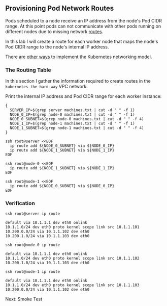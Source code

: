 ## Provisioning Pod Network Routes

Pods scheduled to a node receive an IP address from the node's Pod CIDR range. At this point pods can not communicate with other pods running on different nodes due to missing network [routes](https://cloud.google.com/compute/docs/vpc/routes).

In this lab I will create a route for each worker node that maps the node's Pod CIDR range to the node's internal IP address.

There are [other ways](https://kubernetes.io/docs/concepts/cluster-administration/networking/#how-to-achieve-this) to implement the Kubernetes networking model.

### The Routing Table

In this section I gather the information required to create routes in the `kubernetes-the-hard-way` VPC network.

Print the internal IP address and Pod CIDR range for each worker instance:

```
{
  SERVER_IP=$(grep server machines.txt | cut -d " " -f 1)
  NODE_0_IP=$(grep node-0 machines.txt | cut -d " " -f 1)
  NODE_0_SUBNET=$(grep node-0 machines.txt | cut -d " " -f 4)
  NODE_1_IP=$(grep node-1 machines.txt | cut -d " " -f 1)
  NODE_1_SUBNET=$(grep node-1 machines.txt | cut -d " " -f 4)
}
```

```
ssh root@server <<EOF
  ip route add ${NODE_0_SUBNET} via ${NODE_0_IP}
  ip route add ${NODE_1_SUBNET} via ${NODE_1_IP}
EOF
```

```
ssh root@node-0 <<EOF
  ip route add ${NODE_1_SUBNET} via ${NODE_1_IP}
EOF
```

```
ssh root@node-1 <<EOF
  ip route add ${NODE_0_SUBNET} via ${NODE_0_IP}
EOF
```

### Verification

```
ssh root@server ip route
```

```
default via 10.1.1.1 dev eth0 onlink
10.1.1.0/24 dev eth0 proto kernel scope link src 10.1.1.101
10.200.0.0/24 via 10.1.1.102 dev eth0
10.200.1.0/24 via 10.1.1.103 dev eth0
```

```
ssh root@node-0 ip route
```

```
default via 10.1.1.1 dev eth0 onlink
10.1.1.0/24 dev eth0 proto kernel scope link src 10.1.1.102
10.200.1.0/24 via 10.1.1.103 dev eth0
```

```
ssh root@node-1 ip route
```

```
default via 10.1.1.1 dev eth0 onlink
10.1.1.0/24 dev eth0 proto kernel scope link src 10.1.1.103
10.200.0.0/24 via 10.1.1.102 dev eth0
```



Next: Smoke Test